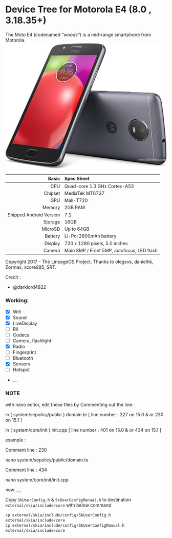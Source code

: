 #                                       Device Tree for Motorola E4 (8.0 , 3.18.35+)

The Moto E4 (codenamed _"woods"_) is a mid-range smartphone from Motorola.
![Moto E4](https://github.com/dev4wds/local_manifest/raw/los-14.1/device/motorola-moto-e4.jpg "Moto E4")

Basic   | Spec Sheet
-------:|:-------------------------
CPU     | Quad-core 1.3 GHz Cortex-A53
Chipset | MediaTek MT6737
GPU     | Mali-T720
Memory  | 2GB RAM
Shipped Android Version | 7.1
Storage | 16GB
MicroSD | Up to 64GB
Battery | Li-Pol 2800mAh battery
Display | 720 x 1280 pixels, 5.0 inches
Camera  | Main 8MP / Front 5MP, autofocus, LED flash

Copyright 2017 - The LineageOS Project.
Thanks to olegsvs, danielhk, Zormax, xcore995, SRT.

Credit : 
- @darklord4822

### Working:
- [x] Wifi
- [x] Sound
- [x] LiveDisplay
- [ ] Ril
- [ ] Codecs
- [ ] Camera, flashlight
- [x] Radio
- [ ] Fingerprint
- [ ] Bluetooth
- [x] Sensors
- [ ] Hotspot
- ...

### NOTE

with nano editor, edit these files by Commenting out the line :

in ( system/sepolicy/public ) domain.te [ line number : 227 on 15.0 & or 230 on 15.1 ]

in ( system/core/init ) init.cpp [ line number : 401 on 15.0 & or 434 on 15.1 ]

example :

Comment line : 230

nano system/sepolicy/public/domain.te

Comment line : 434

nano system/core/init/init.cpp

now ...,

Copy ```SkUserConfig.h``` & ```SkUserConfigManual.h``` to destination ```external/skia/include/core```  with below command  

```
cp external/skia/include/config/SkUserConfig.h external/skia/include/core
cp external/skia/include/config/SkUserConfigManual.h external/skia/include/core
```

